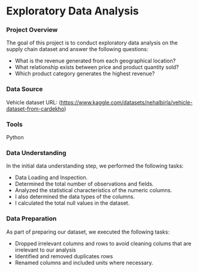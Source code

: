 # Exploratory Data Analysis

### Project Overview 
The goal of this project is to conduct exploratory data analysis on the supply chain dataset and answer the following questions:

- What is the revenue generated from each geographical location?
- What relationship exists between price and product quantity sold?
- Which product category generates the highest revenue?


### Data Source
Vehicle dataset URL: (https://www.kaggle.com/datasets/nehalbirla/vehicle-dataset-from-cardekho)

### Tools
Python

### Data Understanding
In the initial data understanding step, we performed the following tasks:
- Data Loading and Inspection.
- Determined the total number of observations and fields.
- Analyzed the statistical characteristics of the numeric columns.
- I also determined the data types of the columns.
- I calculated the total null values in the dataset.

 ### Data Preparation
 As part of preparing our dataset, we executed the following tasks:
 - Dropped irrelevant columns and rows to avoid cleaning colums that are irrelevant to our analysis
 - Identified and removed duplicates rows
 - Renamed columns and included units  where necessary.

###
